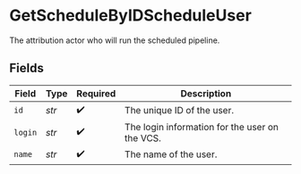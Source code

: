 # GetScheduleByIDScheduleUser

The attribution actor who will run the scheduled pipeline.


## Fields

| Field                                          | Type                                           | Required                                       | Description                                    |
| ---------------------------------------------- | ---------------------------------------------- | ---------------------------------------------- | ---------------------------------------------- |
| `id`                                           | *str*                                          | :heavy_check_mark:                             | The unique ID of the user.                     |
| `login`                                        | *str*                                          | :heavy_check_mark:                             | The login information for the user on the VCS. |
| `name`                                         | *str*                                          | :heavy_check_mark:                             | The name of the user.                          |